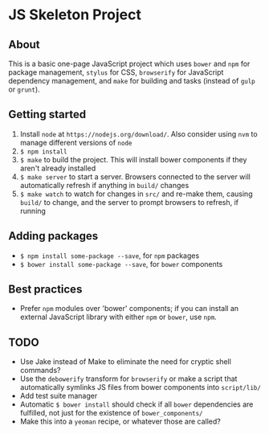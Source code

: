 # JS Skeleton Project

## About

This is a basic one-page JavaScript project which uses `bower` and `npm` for
package management, `stylus` for CSS, `browserify` for JavaScript dependency
management, and `make` for building and tasks (instead of `gulp` or `grunt`).

## Getting started

 1. Install `node` at `https://nodejs.org/download/`. Also consider using `nvm`
    to manage different versions of `node`
 1. `$ npm install`
 1. `$ make` to build the project. This will install bower components
    if they aren't already installed
 1. `$ make server` to start a server. Browsers connected to the server will
    automatically refresh if anything in `build/` changes
 1. `$ make watch` to watch for changes in `src/` and re-make them, causing
    `build/` to change, and the server to prompt browsers to refresh, if running

## Adding packages

 * `$ npm install some-package --save`, for `npm` packages
 * `$ bower install some-package --save`, for `bower` components

## Best practices

 * Prefer `npm` modules over 'bower' components; if you can install an external
   JavaScript library with either `npm` or `bower`, use `npm`.

## TODO

 * Use Jake instead of Make to eliminate the need for cryptic shell commands?
 * Use the `debowerify` transform for `browserify` or make a script that
   automatically symlinks JS files from bower components into `script/lib/`
 * Add test suite manager
 * Automatic `$ bower install` should check if all `bower` dependencies are
   fulfilled, not just for the existence of `bower_components/`
 * Make this into a `yeoman` recipe, or whatever those are called?